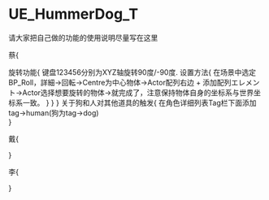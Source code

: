 # UE_HummerDog_T

请大家把自己做的功能的使用说明尽量写在这里

蔡{

旋转功能{
        键盘123456分别为XYZ轴旋转90度/-90度.
        设置方法{
                在场景中选定BP_Roll，詳細->回転->Centre为中心物体->Actor配列右边 + 添加配列エレメント->Actor选择想要旋转的物体->就完成了，注意保持物体自身的坐标系与世界坐标系一致。
                }
        }
}
关于狗和人对其他道具的触发{
        在角色详细列表Tag栏下面添加tag->human(狗为tag->dog)        
}

戴{

}

李{

}
